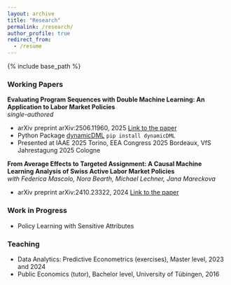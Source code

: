 ```yaml
---
layout: archive
title: "Research"
permalink: /research/
author_profile: true
redirect_from:
  - /resume
---
```


{% include base_path %}

### Working Papers
**Evaluating Program Sequences with Double Machine Learning: An Application to Labor Market Policies**  
*single-authored*  
- arXiv preprint arXiv:2506.11960, 2025 [Link to the paper](https://arxiv.org/abs/2506.11960)
- Python Package [dynamicDML](https://pypi.org/project/dynamicDML/) `pip install dynamicDML`
- Presented at IAAE 2025 Torino, EEA Congress 2025 Bordeaux, VfS Jahrestagung 2025 Cologne

**From Average Effects to Targeted Assignment: A Causal Machine Learning Analysis of Swiss Active Labor Market Policies**  
*with Federica Mascolo, Nora Bearth, Michael Lechner, Jana Mareckova*  
- arXiv preprint arXiv:2410.23322, 2024 [Link to the paper](https://arxiv.org/abs/2410.23322)

### Work in Progress
* Policy Learning with Sensitive Attributes

### Teaching
* Data Analytics: Predictive Econometrics (exercises), Master level, 2023 and 2024
* Public Economics (tutor), Bachelor level, University of Tübingen, 2016



